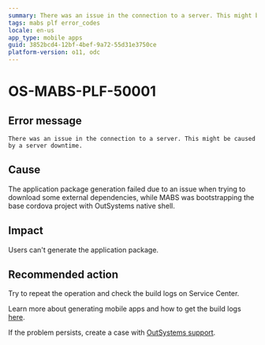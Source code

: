 ```yaml
---
summary: There was an issue in the connection to a server. This might be caused by a server downtime.
tags: mabs plf error_codes
locale: en-us
app_type: mobile apps
guid: 3852bcd4-12bf-4bef-9a72-55d31e3750ce
platform-version: o11, odc
---
```

# OS-MABS-PLF-50001

## Error message

`There was an issue in the connection to a server. This might be caused by a server downtime.`

## Cause

The application package generation failed due to an issue when trying to download some external dependencies, while MABS was bootstrapping the base cordova project with OutSystems native shell.

## Impact

Users can't generate the application package.

## Recommended action

Try to repeat the operation and check the build logs on Service Center.

Learn more about generating mobile apps and how to get the build logs [here](https://success.outsystems.com/Documentation/11/Delivering_Mobile_Apps/Generate_and_Distribute_Your_Mobile_App#download-mobile-app-build-logs).

If the problem persists, create a case with [OutSystems
support](https://www.outsystems.com/support/portal/open-support-case?ErrorCode=OS-MABS-PLF-50001).
